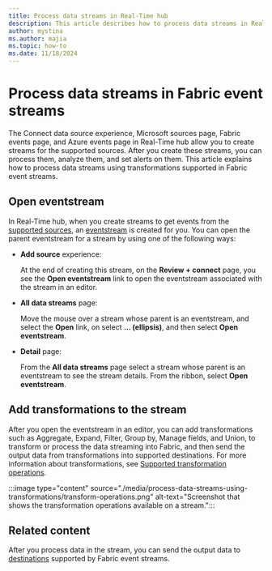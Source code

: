 ```yaml
---
title: Process data streams in Real-Time hub
description: This article describes how to process data streams in Real-Time hub. Process using transformations in eventstreams, add Eventhouse destination to send it to a KQL table and analyze it, and set alerts.
author: mystina
ms.author: majia
ms.topic: how-to
ms.date: 11/18/2024
---
```


# Process data streams in Fabric event streams 

The Connect data source experience, Microsoft sources page, Fabric events page, and Azure events page in Real-Time hub allow you to create streams for the supported sources. After you create these streams, you can process them, analyze them, and set alerts on them. This article explains how to process data streams using transformations supported in Fabric event streams.



## Open eventstream

In Real-Time hub, when you create streams to get events from the [supported sources](supported-sources.md), an [eventstream](../real-time-intelligence/event-streams/overview.md) is created for you. You can open the parent eventstream for a stream by using one of the following ways:

- **Add source** experience:

    At the end of creating this stream, on the **Review + connect** page, you see the **Open eventstream** link to open the eventstream associated with the stream in an editor.
  
- **All data streams** page:

    Move the mouse over a stream whose parent is an eventstream, and select the **Open** link, on select **... (ellipsis)**, and then select **Open eventstream**.

- **Detail** page:

    From the **All data streams** page select a stream whose parent is an eventstream to see the stream details. From the ribbon, select **Open eventstream**.  

## Add transformations to the stream

After you open the eventstream in an editor, you can add transformations such as Aggregate, Expand, Filter, Group by, Manage fields, and Union, to transform or process the data streaming into Fabric, and then send the output data from transformations into supported destinations. For more information about transformations, see [Supported transformation operations](../real-time-intelligence/event-streams/route-events-based-on-content.md#supported-operations).

:::image type="content" source="./media/process-data-streams-using-transformations/transform-operations.png" alt-text="Screenshot that shows the transformation operations available on a stream.":::

## Related content

After you process data in the stream, you can send the output data to [destinations](../real-time-intelligence/event-streams/add-manage-eventstream-destinations.md)  supported by Fabric event streams.
